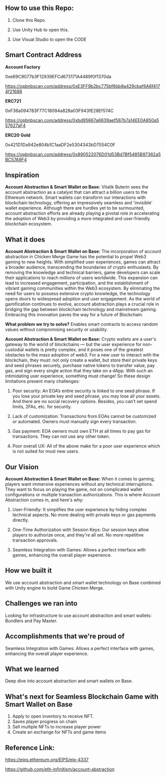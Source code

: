 ## How to use this Repo:

1. Clone this Repo.

2. Use Unity Hub to open this.

3. Use Visual Studio to open the CODE

## Smart Contract Address

**Account Factory**

0xe69C9077b3F12939EFCd673171A4489f0f1370da

https://opbnbscan.com/address/0xE3FF9b2bc775bf6bb8a429cbaf6A6f4174f21688

**ERC721**

0xF36a094783F77C18094a828a03F943fE28Ef574C

https://opbnbscan.com/address/0xbd95667a6639aef587b7a14EE0A850a557627aF4

**ERC20 Gold**

0x421D1Da942e804b1C1aaDF2e5304343bD7554C0F

https://opbnbscan.com/address/0x890522076D01d53Bd7Bf5485B97362a5BC57A9F4

## Inspiration

**Account Abstraction & Smart Wallet on Base:**
Vitalik Buterin sees the account abstraction as a catalyst that can attract a billion users to the Ethereum network.
Smart wallets can transform our interactions with blockchain technology, offering an impressively seamless and 'invisible' wallet experience. Although there are hurdles yet to be surmounted, account abstraction efforts are already playing a pivotal role in accelerating the adoption of Web3 by providing a more integrated and user-friendly blockchain ecosystem.

## What it does

**Account Abstraction & Smart Wallet on Base:**
The incorporation of account abstraction in Chicken Merge Game has the potential to propel Web3 gaming to new heights. With simplified user experiences, games can attract a broader audience, transcending the boundaries of crypto enthusiasts. By removing the knowledge and technical barriers, game developers can scale their applications to reach millions of users worldwide. This expansion can lead to increased engagement, participation, and the establishment of vibrant gaming communities within the Web3 ecosystem. By eliminating the need for users to possess extensive crypto knowledge, the technology opens doors to widespread adoption and user engagement. As the world of gamification continues to evolve, account abstraction plays a crucial role in bridging the gap between blockchain technology and mainstream gaming. Embracing this innovation paves the way for a future of Blockchain.

**What problem we try to solve?**
Enables smart contracts to access random values without compromising security or usability.

**Account Abstraction & Smart Wallet on Base:**
Crypto wallets are a user's gateway to the world of blockchains — but the user experience for non-custodial wallets is pretty complex, and it poses one of the greatest obstacles to the mass adoption of web3. For a new user to interact with the blockchain, they must: not only create a wallet, but store their private keys and seed phrases securely, purchase native tokens to transfer value, pay gas, and sign every single action that they take on a dApp. With such an intimidating user experience, something must change! So these design limitations present many challenges:

1. Poor security: An EOA’s entire security is linked to one seed phrase. If you lose your private key and seed phrase, you may lose all your assets. And there are no social recovery options. Besides, you can’t set spend limits, 2FAs, etc. for security.

2. Lack of customization: Transactions from EOAs cannot be customized or automated. Owners must manually sign every transaction.

3. Gas payment: EOA owners must own ETH at all times to pay gas for transactions. They can not use any other token.

4. Poor overall UX: All of the above make for a poor user experience which is not suited for most new users.

## Our Vision

**Account Abstraction & Smart Wallet on Base:**
When it comes to gaming, players want immersive experiences without any technical interruptions. They want to focus on playing the game, not on complicated wallet configurations or multiple transaction authorizations. This is where Account Abstraction comes in, and here's why:

1. User-Friendly: It simplifies the user experience by hiding complex technical aspects. No more dealing with private keys or gas payments directly.

2. One-Time Authorization with Session Keys: Our session keys allow players to authorize once, and they're all set. No more repetitive transaction approvals.

3. Seamless Integration with Games: Allows a perfect interface with games, enhancing the overall player experience.

## How we built it
We use account abstraction and smart wallet technology on Base combined with Unity engine to build Game Chicken Merge.

## Challenges we ran into
Looking for infrastructure to use account abstraction and smart wallets: Bundlers and Pay Master.

## Accomplishments that we're proud of
Seamless Integration with Games: Allows a perfect interface with games, enhancing the overall player experience.

## What we learned
Deep dive into account abstraction and smart wallets on Base.

## What's next for Seamless Blockchain Game with Smart Wallet on Base
1. Apply to open inventory to receive NFT.
2. Saves player progress on chain
3. Sell multiple NFTs to increase player power
4. Create an exchange for NFTs and game items

## Reference Link:

https://eips.ethereum.org/EIPS/eip-4337

https://github.com/eth-infinitism/account-abstraction
